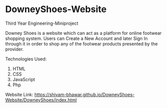 # DowneyShoes-Website
Third Year Engineering-Miniproject

Downey Shoes is a website which can act as a platform for online footwear shopping system. Users can Create a New Account and later Sign In through it in order to shop any of the footwear products presented by the provider.

Technologies Used:
1) HTML
2) CSS
3) JavaScript
4) Php

Website Link: https://shivam-bhawar.github.io/DowneyShoes-Website/DowneyShoes/index.html
